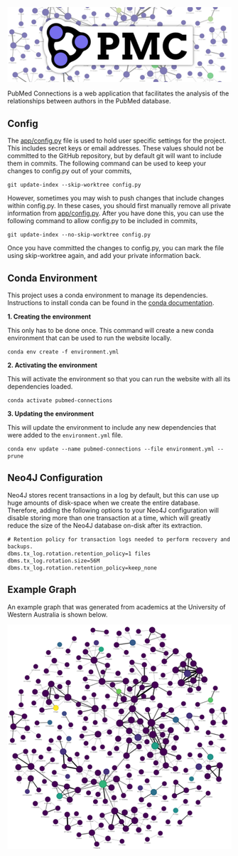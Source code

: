 <p align="center">
  <img src="/app/static/logo-banner.png" alt="PubMed Connections Logo" width="600" />
</p>


PubMed Connections is a web application that facilitates
the analysis of the relationships between authors in the
PubMed database.

## Config

The [app/config.py](app/config.py) file is used to hold user
specific settings for the project. This includes secret keys
or email addresses. These values should not be committed to
the GitHub repository, but by default git will want to include
them in commits. The following command can be used to keep
your changes to config.py out of your commits,

```shell
git update-index --skip-worktree config.py
```

However, sometimes you may wish to push changes that include
changes within config.py. In these cases, you should first
manually remove all private information from
[app/config.py](app/config.py). After you have done this, you
can use the following command to allow config.py to be included
in commits,

```shell
git update-index --no-skip-worktree config.py
```

Once you have committed the changes to config.py, you can mark the
file using skip-worktree again, and add your private information back.


## Conda Environment

This project uses a conda environment to manage its
dependencies. Instructions to install conda can be
found in the
[conda documentation](https://docs.conda.io/projects/conda/en/latest/user-guide/install/index.html).

**1. Creating the environment**

This only has to be done once. This command will
create a new conda environment that can be used
to run the website locally.
```shell
conda env create -f environment.yml
```

**2. Activating the environment**

This will activate the environment so that you
can run the website with all its dependencies
loaded.
```shell
conda activate pubmed-connections
```

**3. Updating the environment**

This will update the environment to include any
new dependencies that were added to the
`environment.yml` file.
```shell
conda env update --name pubmed-connections --file environment.yml --prune
```

## Neo4J Configuration
Neo4J stores recent transactions in a log by default, but this can use up huge amounts
of disk-space when we create the entire database. Therefore, adding the following
options to your Neo4J configuration will disable storing more than one transaction
at a time, which will greatly reduce the size of the Neo4J database on-disk after
its extraction.

```
# Retention policy for transaction logs needed to perform recovery and backups.
dbms.tx_log.rotation.retention_policy=1 files
dbms.tx_log.rotation.size=56M
dbms.tx_log.rotation.retention_policy=keep_none
```

## Example Graph
An example graph that was generated from academics at the University of Western Australia is shown below.

<p align="center">
  <img src="/app/static/example-graph.png" alt="Example PubMed Connections Graph" width="600" />
</p>
